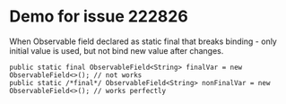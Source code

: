 # Demo for issue 222826

When Observable field declared as static final that breaks binding - only initial value is used, but not bind new value after changes.

    public static final ObservableField<String> finalVar = new ObservableField<>(); // not works
    public static /*final*/ ObservableField<String> nonFinalVar = new ObservableField<>(); // works perfectly
